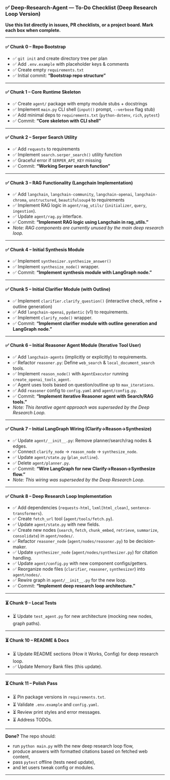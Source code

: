 ### ✅ Deep-Research-Agent — To-Do Checklist (Deep Research Loop Version)

**Use this list directly in issues, PR checklists, or a project board. Mark each box when complete.**

---

#### ✅ Chunk 0 – Repo Bootstrap
*   ✅ `git init` and create directory tree per plan
*   ✅ Add `.env.example` with placeholder keys & comments
*   ✅ Create empty `requirements.txt`
*   ✅ Initial commit: **“Bootstrap repo structure”**

---

#### ✅ Chunk 1 – Core Runtime Skeleton
*   ✅ Create `agent/` package with empty module stubs + docstrings
*   ✅ Implement `main.py` CLI shell (`input()` prompt, `--verbose` flag stub)
*   ✅ Add minimal deps to `requirements.txt` (`python-dotenv`, `rich`, `pytest`)
*   ✅ Commit: **“Core skeleton with CLI shell”**

---

#### ✅ Chunk 2 – Serper Search Utility
*   ✅ Add `requests` to requirements
*   ✅ Implement `search.serper_search()` utility function
*   ✅ Graceful error if `SERPER_API_KEY` missing
*   ✅ Commit: **“Working Serper search function”**

---

#### ✅ Chunk 3 – RAG Functionality (Langchain Implementation)
*   ✅ Add `langchain`, `langchain-community`, `langchain-openai`, `langchain-chroma`, `unstructured`, `beautifulsoup4` to requirements
*   ✅ Implement RAG logic in `agent/rag_utils/` (`initializer`, `query`, `ingestion`).
*   ✅ Update `agent/rag.py` interface.
*   ✅ Commit: **“Implement RAG logic using Langchain in rag_utils.”**
*   *Note: RAG components are currently unused by the main deep research loop.*

---

#### ✅ Chunk 4 – Initial Synthesis Module
*   ✅ Implement `synthesizer.synthesize_answer()`
*   ✅ Implement `synthesize_node()` wrapper.
*   ✅ Commit: **“Implement synthesis module with LangGraph node.”**

---

#### ✅ Chunk 5 – Initial Clarifier Module (with Outline)
*   ✅ Implement `clarifier.clarify_question()` (interactive check, refine + outline generation)
*   ✅ Add `langchain-openai`, `pydantic` (v1) to requirements.
*   ✅ Implement `clarify_node()` wrapper.
*   ✅ Commit: **“Implement clarifier module with outline generation and LangGraph node.”**

---

#### ✅ Chunk 6 – Initial Reasoner Agent Module (Iterative Tool User)
*   ✅ Add `langchain-agents` (implicitly or explicitly) to requirements.
*   ✅ Refactor `reasoner.py`: Define `web_search` & `local_document_search` tools.
*   ✅ Implement `reason_node()` with `AgentExecutor` running `create_openai_tools_agent`.
*   ✅ Agent uses tools based on question/outline up to `max_iterations`.
*   ✅ Add `reasoner` config to `config.yaml` and `agent/config.py`.
*   ✅ Commit: **“Implement iterative Reasoner agent with Search/RAG tools.”**
*   *Note: This iterative agent approach was superseded by the Deep Research Loop.*

---

#### ✅ Chunk 7 – Initial LangGraph Wiring (Clarify->Reason->Synthesize)
*   ✅ Update `agent/__init__.py`: Remove planner/search/rag nodes & edges.
*   ✅ Connect `clarify_node` -> `reason_node` -> `synthesize_node`.
*   ✅ Update `agent/state.py` (`plan_outline`).
*   ✅ Delete `agent/planner.py`.
*   ✅ Commit: **“Wire LangGraph for new Clarify->Reason->Synthesize flow.”**
*   *Note: This wiring was superseded by the Deep Research Loop.*

---

#### ✅ Chunk 8 – Deep Research Loop Implementation
*   ✅ Add dependencies (`requests-html`, `lxml[html_clean]`, `sentence-transformers`).
*   ✅ Create `fetch_url` tool (`agent/tools/fetch.py`).
*   ✅ Update `agent/state.py` with new fields.
*   ✅ Create new nodes (`search`, `fetch`, `chunk_embed`, `retrieve`, `summarize`, `consolidate`) in `agent/nodes/`.
*   ✅ Refactor `reasoner_node` (`agent/nodes/reasoner.py`) to be decision-maker.
*   ✅ Update `synthesizer_node` (`agent/nodes/synthesizer.py`) for citation handling.
*   ✅ Update `agent/config.py` with new component configs/getters.
*   ✅ Reorganize node files (`clarifier`, `reasoner`, `synthesizer`) into `agent/nodes/`.
*   ✅ Rewire graph in `agent/__init__.py` for the new loop.
*   ✅ Commit: **“Implement deep research loop architecture.”**

---

#### ⏳ Chunk 9 – Local Tests
*   ⏳ Update `test_agent.py` for new architecture (mocking new nodes, graph paths).

---

#### ⏳ Chunk 10 – README & Docs
*   ⏳ Update README sections (How it Works, Config) for deep research loop.
*   ✅ Update Memory Bank files (this update).

---

#### ⏳ Chunk 11 – Polish Pass
*   ⏳ Pin package versions in `requirements.txt`.
*   ⏳ Validate `.env.example` and `config.yaml`.
*   ⏳ Review print styles and error messages.
*   ⏳ Address TODOs.

---

**Done?** The repo should:

*   run `python main.py` with the new deep research loop flow,
*   produce answers with formatted citations based on fetched web content,
*   pass `pytest` offline (tests need update),
*   and let users tweak config or modules.

---